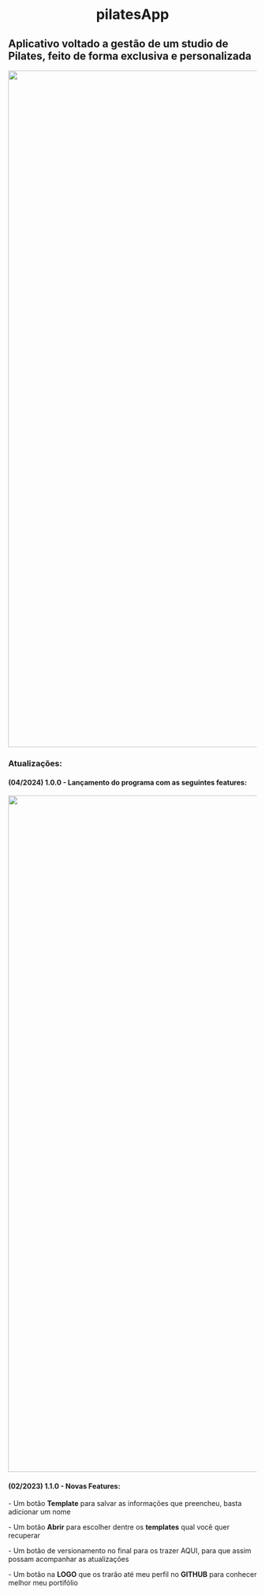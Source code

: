 <h1 align='center'> pilatesApp </h1>
<h2>Aplicativo voltado a gestão de um studio de Pilates, feito de forma exclusiva e personalizada</h2>

<div align="center">  
  <img width="1373" alt="pilates" src="https://github.com/Soulbope/pilatesApp/assets/102233091/50f6b177-be9e-4900-b2f1-6d341d152f6e">
</div>

<h3>Atualizações:</h3>
<h4>(04/2024) 1.0.0 - Lançamento do programa com as seguintes features:</h4>
<div align="center">  
  <img width="1373" alt="pilates" src="https://github.com/Soulbope/pilatesApp/assets/102233091/50f6b177-be9e-4900-b2f1-6d341d152f6e">
</div>
   
<h4>(02/2023) 1.1.0 - Novas Features:</h4>
   <p>  - Um botão <b>Template</b> para salvar as informações que preencheu, basta adicionar um nome </p>
   <p>  - Um botão <b>Abrir</b> para escolher dentre os <b>templates</b> qual você quer recuperar  </p>
   <p>  - Um botão de versionamento no final para os trazer AQUI, para que assim possam acompanhar as atualizações </p>
   <p>  - Um botão na <b>LOGO</b> que os trarão até meu perfil no <b>GITHUB</b> para conhecer melhor meu portifólio </p>
